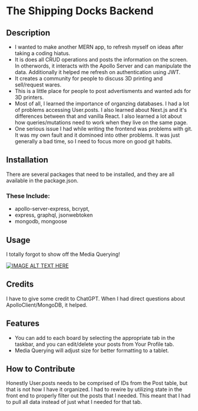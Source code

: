 # The Shipping Docks Backend 

## Description

- I wanted to make another MERN app, to refresh myself on ideas after taking a coding hiatus.
- It is does all CRUD operations and posts the information on the screen. In otherwords, it interacts with the Apollo Server and can manipulate the data. Additionally it helped me refresh on authentication using JWT.
- It creates a community for people to discuss 3D printing and sell/request wares.
- This is a little place for people to post advertisments and wanted ads for 3D printers.
- Most of all, I learned the importance of organzing databases. I had a lot of problems accessing User.posts. I also learned about Next.js and it's differences between that and vanilla React. I also learned a lot about how queries/mutations need to work when they live on the same page.
- One serious issue I had while writing the frontend was problems with git. It was my own fault and it dominoed into other problems. It was just generally a bad time, so I need to focus more on good git habits.

## Installation

There are several packages that need to be installed, and they are all available in the package.json.

### These Include:
- apollo-server-express, bcrypt,
- express, graphql, jsonwebtoken
- mongodb, mongoose

## Usage

I totally forgot to show off the Media Querying!

[![IMAGE ALT TEXT HERE](https://img.youtube.com/vi/9VuEHKy3U5c/0.jpg)](https://www.youtube.com/watch?v=9VuEHKy3U5c)

## Credits

I have to give some credit to ChatGPT. When I had direct questions about ApolloClient/MongoDB, it helped.

## Features

- You can add to each board by selecting the appropriate tab in the taskbar, and you can edit/delete your posts from Your Profile tab.
- Media Querying will adjust size for better formatting to a tablet.

## How to Contribute

Honestly User.posts needs to be comprised of IDs from the Post table, but that is not how I have it organized. I had to rewire by utilizing state in the front end to properly filter out the posts that I needed. This meant that I had to pull all data instead of just what I needed for that tab.